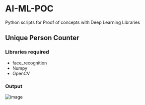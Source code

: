 # AI-ML-POC
Python scripts for Proof of concepts with Deep Learning Libraries

## Unique Person Counter
### Libraries required
- face_recognition
- Numpy
- OpenCV
### Output
![image](https://user-images.githubusercontent.com/56085259/111195544-5f207d80-85e2-11eb-9942-395db23d60e0.png)

